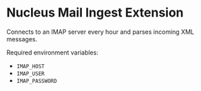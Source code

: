 # Nucleus Mail Ingest Extension

Connects to an IMAP server every hour and parses incoming XML messages.

Required environment variables:
- `IMAP_HOST`
- `IMAP_USER`
- `IMAP_PASSWORD`
